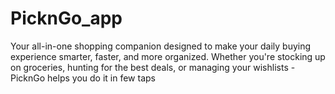 # PicknGo_app
Your all-in-one shopping companion designed to make your daily buying experience smarter, faster, and more organized. Whether you're stocking up on groceries, hunting for the best deals, or managing your wishlists - PicknGo helps you do it in few taps
